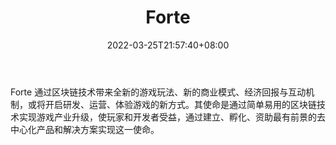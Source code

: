 ﻿---
weight: 
title: "Forte"
description: "Forte 通过区块链技术带来全新的游戏玩法、新的商业模式、经济回报与互动机制，或将开启研发、运营、体验游戏的新方式。其使命是通过简单易用的区块链技术实现游戏产业升级，使玩家和开发者受益，通过建立、孵化、资助最有前景的去中心化产品和解决方案实现这一使命。"
date: 2022-03-25T21:57:40+08:00
lastmod: 2022-03-25T16:45:40+08:00
draft: false
authors: ["Metabd"]
featuredImage: "178.jpg"
link: "https://www.forte.io/"
tags: ["Forte","去中心化"]
categories: ["navigation"]
navigation: ["去中心化"]
lightgallery: true
toc: true
pinned: false
recommend: false
recommend1: false
---
Forte 通过区块链技术带来全新的游戏玩法、新的商业模式、经济回报与互动机制，或将开启研发、运营、体验游戏的新方式。其使命是通过简单易用的区块链技术实现游戏产业升级，使玩家和开发者受益，通过建立、孵化、资助最有前景的去中心化产品和解决方案实现这一使命。
